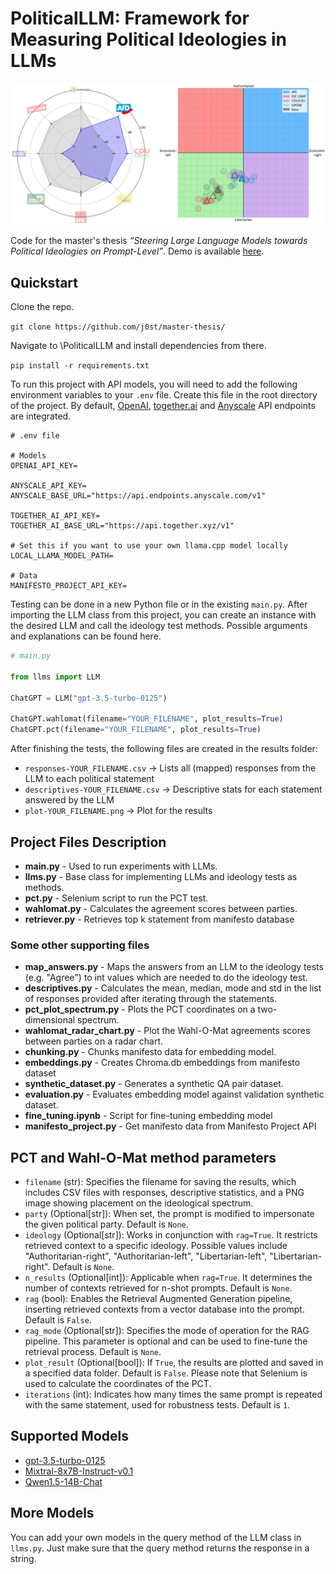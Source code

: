 # PoliticalLLM: Framework for Measuring Political Ideologies in LLMs
<p align="center">
  <img src="img/example_tests.png" alt="Wahl-O-Mat and PCT example" width="700"/>
</p>

Code for the master's thesis _“Steering Large Language Models towards Political Ideologies on Prompt-Level”_. Demo is available [here](huggingface.co/spaces/jost/PoliticalLLM).

## Quickstart
Clone the repo.

`git clone https://github.com/j0st/master-thesis/`

Navigate to \PoliticalLLM and install dependencies from there.

`pip install -r requirements.txt`

To run this project with API models, you will need to add the following environment variables to your `.env` file. Create this file in the root directory of the project. By default, [OpenAI](https://openai.com/blog/openai-api), [together.ai](https://www.together.ai/products#inference) and [Anyscale](https://www.anyscale.com/endpoints) API endpoints are integrated.
```plaintext
# .env file

# Models
OPENAI_API_KEY=

ANYSCALE_API_KEY=
ANYSCALE_BASE_URL="https://api.endpoints.anyscale.com/v1"

TOGETHER_AI_API_KEY=
TOGETHER_AI_BASE_URL="https://api.together.xyz/v1"

# Set this if you want to use your own llama.cpp model locally
LOCAL_LLAMA_MODEL_PATH=

# Data
MANIFESTO_PROJECT_API_KEY=
```

Testing can be done in a new Python file or in the existing `main.py`. After importing the LLM class from this project, you can create an instance with the desired LLM and call the ideology test methods. Possible arguments and explanations can be found here.
```python
# main.py

from llms import LLM

ChatGPT = LLM("gpt-3.5-turbo-0125")

ChatGPT.wahlomat(filename="YOUR_FILENAME", plot_results=True)
ChatGPT.pct(filename="YOUR_FILENAME", plot_results=True)
```

After finishing the tests, the following files are created in the results folder:

* `responses-YOUR_FILENAME.csv` -> Lists all (mapped) responses from the LLM to each political statement
* `descriptives-YOUR_FILENAME.csv` -> Descriptive stats for each statement answered by the LLM
* `plot-YOUR_FILENAME.png` -> Plot for the results

## Project Files Description

<ul>
  <li><b>main.py</b> - Used to run experiments with LLMs.</li>
  <li><b>llms.py</b> - Base class for implementing LLMs and ideology tests as methods.</li>
  <li><b>pct.py</b> - Selenium script to run the PCT test.</li>
  <li><b>wahlomat.py</b> - Calculates the agreement scores between parties.</li>
  <li><b>retriever.py</b> - Retrieves top k statement from manifesto database</li>
</ul>

### Some other supporting files
<ul>
  <li><b>map_answers.py</b> - Maps the answers from an LLM to the ideology tests (e.g. "Agree") to int values which are needed to do the ideology test.</li>
  <li><b>descriptives.py</b> - Calculates the mean, median, mode and std in the list of responses provided after iterating through the statements.</li>
  <li><b>pct_plot_spectrum.py</b> - Plots the PCT coordinates on a two-dimensional spectrum.</li>
  <li><b>wahlomat_radar_chart.py</b> - Plot the Wahl-O-Mat agreements scores between parties on a radar chart.</li>
  <li><b>chunking.py</b> - Chunks manifesto data for embedding model.</li>
  <li><b>embeddings.py</b> - Creates Chroma.db embeddings from manifesto dataset</li>
  <li><b>synthetic_dataset.py</b> - Generates a synthetic QA pair dataset.</li>
  <li><b>evaluation.py</b> - Evaluates embedding model against validation synthetic dataset.</li>
  <li><b>fine_tuning.ipynb</b> - Script for fine-tuning embedding model</li>
  <li><b>manifesto_project.py</b> - Get manifesto data from Manifesto Project API</li>
</ul>

## PCT and Wahl-O-Mat method parameters
- `filename` (str): Specifies the filename for saving the results, which includes CSV files with responses, descriptive statistics, and a PNG image showing placement on the ideological spectrum.
- `party` (Optional[str]): When set, the prompt is modified to impersonate the given political party. Default is `None`.
- `ideology` (Optional[str]): Works in conjunction with `rag=True`. It restricts retrieved context to a specific ideology. Possible values include "Authoritarian-right", "Authoritarian-left", "Libertarian-left", "Libertarian-right". Default is `None`.
- `n_results` (Optional[int]): Applicable when `rag=True`. It determines the number of contexts retrieved for n-shot prompts. Default is `None`.
- `rag` (bool): Enables the Retrieval Augmented Generation pipeline, inserting retrieved contexts from a vector database into the prompt. Default is `False`.
- `rag_mode` (Optional[str]): Specifies the mode of operation for the RAG pipeline. This parameter is optional and can be used to fine-tune the retrieval process. Default is `None`.
- `plot_result` (Optional[bool]): If `True`, the results are plotted and saved in a specified data folder. Default is `False`. Please note that Selenium is used to calculate the coordinates of the PCT. 
- `iterations` (int): Indicates how many times the same prompt is repeated with the same statement, used for robustness tests. Default is `1`.

## Supported Models

- [gpt-3.5-turbo-0125](https://platform.openai.com/docs/models/gpt-3-5-turbo)
- [Mixtral-8x7B-Instruct-v0.1](https://huggingface.co/mistralai/Mixtral-8x7B-Instruct-v0.1)
- [Qwen1.5-14B-Chat](https://huggingface.co/Qwen/Qwen1.5-14B-Chat)

## More Models
You can add your own models in the query method of the LLM class in `llms.py`. Just make sure that the query method returns the response in a string.
